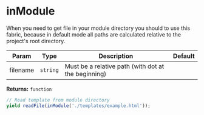 inModule
==

When you need to get file in your module directory you should to use this fabric,
because in default mode all paths are calculated relative to the project's root directory.

| Param  | Type                | Description  | Default   |
| ------ | ------------------- | ------------ | --------- |
| filename | `string` | Must be a relative path (with dot at the beginning) | 


__Returns:__ `function` 



```js
// Read template from module directory
yield readFile(inModule('./templates/example.html'));
```

